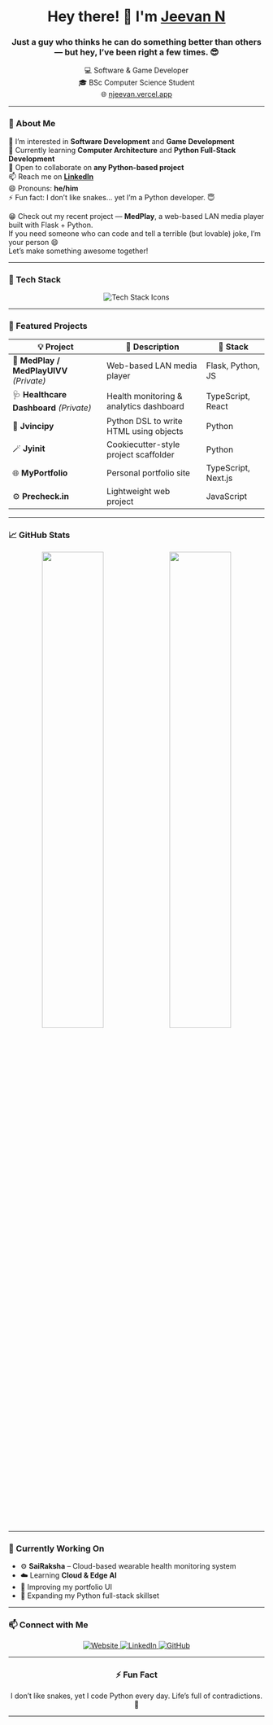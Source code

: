 <h1 align="center">Hey there! 👋 I'm <a href="https://njeevan.vercel.app" target="_blank">Jeevan N</a></h1>
<h3 align="center">Just a guy who thinks he can do something better than others — but hey, I’ve been right a few times. 😎</h3>

<p align="center">
  💻 Software & Game Developer <br/>
  🎓 BSc Computer Science Student <br/>
  🌐 <a href="https://njeevan.vercel.app">njeevan.vercel.app</a>
</p>

---

### 🧠 About Me
👀 I’m interested in **Software Development** and **Game Development**  
🌱 Currently learning **Computer Architecture** and **Python Full-Stack Development**  
💞️ Open to collaborate on **any Python-based project**  
📫 Reach me on **[LinkedIn](https://linkedin.com/in/nj2216)**  
😄 Pronouns: **he/him**  
⚡ Fun fact: I don’t like snakes... yet I’m a Python developer. 😇  

😁 Check out my recent project — **MedPlay**, a web-based LAN media player built with Flask + Python.  
If you need someone who can code and tell a terrible (but lovable) joke, I’m your person 😄  
Let’s make something awesome together!

---

### 🧩 Tech Stack

<p align="center">
  <picture>
    <source media="(prefers-color-scheme: dark)" srcset="https://skillicons.dev/icons?i=html,css,js,ts,react,nextjs,python,flask,django,nodejs,cpp,java,git,vercel,linux&theme=dark" />
    <source media="(prefers-color-scheme: light)" srcset="https://skillicons.dev/icons?i=html,css,js,ts,react,nextjs,python,flask,django,nodejs,cpp,java,git,vercel,linux&theme=light" />
    <img src="https://skillicons.dev/icons?i=html,css,js,ts,react,nextjs,python,flask,django,nodejs,cpp,java,git,vercel,linux" alt="Tech Stack Icons" />
  </picture>
</p>

---

### 🚀 Featured Projects

| 💡 Project | 🧾 Description | 🧰 Stack |
|-------------|----------------|----------|
| 💊 **MedPlay / MedPlayUIVV** *(Private)* | Web-based LAN media player | Flask, Python, JS |
| 🩺 **Healthcare Dashboard** *(Private)* | Health monitoring & analytics dashboard | TypeScript, React |
| 🧩 **Jvincipy** | Python DSL to write HTML using objects | Python |
| 🪄 **Jyinit** | Cookiecutter-style project scaffolder | Python |
| 🌐 **MyPortfolio** | Personal portfolio site | TypeScript, Next.js |
| ⚙️ **Precheck.in** | Lightweight web project | JavaScript |

---

### 📈 GitHub Stats

<p align="center">
  <picture>
    <source media="(prefers-color-scheme: dark)" srcset="https://github-readme-stats.vercel.app/api?username=nj2216&show_icons=true&theme=radical&hide_border=true" />
    <source media="(prefers-color-scheme: light)" srcset="https://github-readme-stats.vercel.app/api?username=nj2216&show_icons=true&theme=default&hide_border=true" />
    <img width="49%" src="https://github-readme-stats.vercel.app/api?username=nj2216&show_icons=true&theme=radical&hide_border=true" />
  </picture>
  <picture>
    <source media="(prefers-color-scheme: dark)" srcset="https://github-readme-streak-stats.herokuapp.com?user=nj2216&theme=radical&hide_border=true" />
    <source media="(prefers-color-scheme: light)" srcset="https://github-readme-streak-stats.herokuapp.com?user=nj2216&theme=default&hide_border=true" />
    <img width="49%" src="https://github-readme-streak-stats.herokuapp.com?user=nj2216&theme=radical&hide_border=true" />
  </picture>
</p>

---

### 🌱 Currently Working On
- ⚙️ **SaiRaksha** – Cloud-based wearable health monitoring system  
- ☁️ Learning **Cloud & Edge AI**  
- 🎨 Improving my portfolio UI  
- 🧠 Expanding my Python full-stack skillset  

---

### 📫 Connect with Me

<p align="center">
  <a href="https://njeevan.vercel.app">
  <picture>
    <source media="(prefers-color-scheme: dark)" srcset="https://img.shields.io/badge/Website-0A0A0A?style=for-the-badge&logo=vercel&logoColor=white" />
    <source media="(prefers-color-scheme: light)" srcset="https://img.shields.io/badge/Website-white?style=for-the-badge&logo=vercel&logoColor=black" />
    <img alt="Website" src="https://img.shields.io/badge/Website-0A0A0A?style=for-the-badge&logo=vercel&logoColor=white"/>
  </picture>
  </a>

  <a href="https://www.linkedin.com/in/nj2216/">
  <picture>
    <source media="(prefers-color-scheme: dark)" srcset="https://img.shields.io/badge/LinkedIn-0A66C2?style=for-the-badge&logo=linkedin&logoColor=white" />
    <source media="(prefers-color-scheme: light)" srcset="https://img.shields.io/badge/LinkedIn-0A66C2?style=for-the-badge&logo=linkedin&logoColor=white" />
    <img alt="LinkedIn" src="https://img.shields.io/badge/LinkedIn-0A66C2?style=for-the-badge&logo=linkedin&logoColor=white"/>
  </picture>
  </a>

  <a href="https://github.com/nj2216/">
  <picture>
    <source media="(prefers-color-scheme: dark)" srcset="https://img.shields.io/badge/GitHub-181717?style=for-the-badge&logo=github&logoColor=white" />
    <source media="(prefers-color-scheme: light)" srcset="https://img.shields.io/badge/GitHub-white?style=for-the-badge&logo=github&logoColor=black" />
    <img alt="GitHub" src="https://img.shields.io/badge/GitHub-181717?style=for-the-badge&logo=github&logoColor=white"/>
  </picture>
  </a>
</p>

---

<h3 align="center">⚡ Fun Fact</h3>
<p align="center">I don’t like snakes, yet I code Python every day. Life’s full of contradictions. 🐍</p>

---
